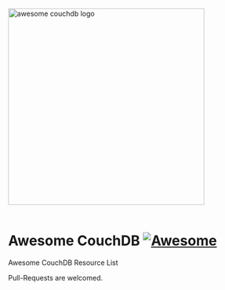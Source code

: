 <p>
  <br>
  <img width="400" src="https://rawgit.com/quangv/awesome-couchdb/master/logo.png" alt="awesome couchdb logo">
  <br>
  <br>
</p>

# Awesome CouchDB [![Awesome](https://cdn.rawgit.com/sindresorhus/awesome/d7305f38d29fed78fa85652e3a63e154dd8e8829/media/badge.svg)](https://github.com/sindresorhus/awesome)

Awesome CouchDB Resource List

Pull-Requests are welcomed.
